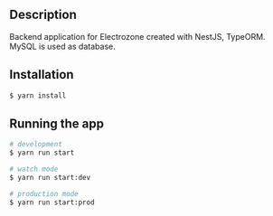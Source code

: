 ## Description

Backend application for Electrozone created with NestJS, TypeORM. MySQL is used as database.

## Installation

```bash
$ yarn install
```

## Running the app

```bash
# development
$ yarn run start

# watch mode
$ yarn run start:dev

# production mode
$ yarn run start:prod
